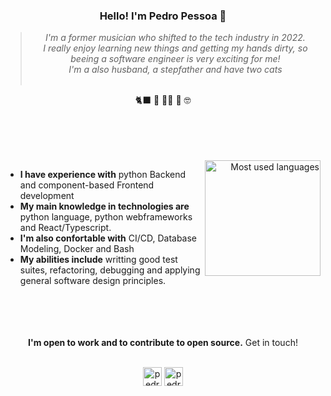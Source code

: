 <div align="center"> 
  
### Hello! I'm Pedro Pessoa 👋

<blockquote>
  <p><i>
I'm a former musician who shifted to the tech industry in 2022.</br>
I really enjoy learning new things and getting my hands dirty, so beeing a software engineer is very exciting for me!</br>
I'm a also husband, a stepfather and have two cats</br></br>
  </i></p>
</blockquote>

🐈‍⬛ 👶 👩‍🦱 🎵 🤓

</div>

</br>
</br>
</br>
</br>

<div align="right" style="margin:auto">
     <a href="https://github.com/pedro-psb">
        <img height="185em" src="https://github-readme-stats.vercel.app/api/top-langs/?username=pedro-psb&hide=html,jupyter%20notebook&langs_count=6&hide_border=true&layout=compact&show_icons=true&line_height=27&langs_count=10&theme=transparent&title_color=4a86d1&custom_title=My%20favorite%20languages"
       alt="Most used languages" align="right">
    </a>
</div>

- **I have experience with** python Backend and component-based Frontend development
- **My main knowledge in technologies are** python language, python webframeworks and React/Typescript.
- **I'm also confortable with** CI/CD, Database Modeling, Docker and Bash
- **My abilities include** writting good test suites, refactoring, debugging and applying general software design principles.

</br>
</br>
</br>
</br>

<div align="center">
  <strong>I'm open to work and to contribute to open source.</strong> Get in touch!
  </br>
  </br>

  <a href="https://twitter.com/pedro_brochado" target="blank"><img align="center" src="https://cdn.jsdelivr.net/npm/simple-icons@3.0.1/icons/twitter.svg" alt="pedro-psb" height="30" width="30" /></a>
  <a href="https://www.linkedin.com/in/pedro-pessoa-51250516b/" target="blank"><img align="center" src="https://cdn.jsdelivr.net/npm/simple-icons@3.0.1/icons/linkedin.svg" alt="pedro-psb" height="30" width="30" /></a>
</div>
